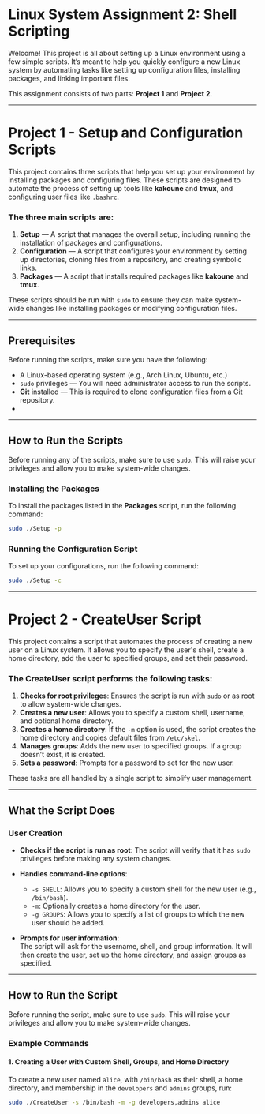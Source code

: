 # Linux System Assignment 2: Shell Scripting

Welcome! This project is all about setting up a Linux environment using a few simple scripts. It’s meant to help you quickly configure a new Linux system by automating tasks like setting up configuration files, installing packages, and linking important files.

This assignment consists of two parts: **Project 1** and **Project 2**.

---

# Project 1 - Setup and Configuration Scripts

This project contains three scripts that help you set up your environment by installing packages and configuring files. These scripts are designed to automate the process of setting up tools like **kakoune** and **tmux**, and configuring user files like `.bashrc`.

### The three main scripts are:

1. **Setup** — A script that manages the overall setup, including running the installation of packages and configurations.
2. **Configuration** — A script that configures your environment by setting up directories, cloning files from a repository, and creating symbolic links.
3. **Packages** — A script that installs required packages like **kakoune** and **tmux**.

These scripts should be run with `sudo` to ensure they can make system-wide changes like installing packages or modifying configuration files.

---

## Prerequisites

Before running the scripts, make sure you have the following:

- A Linux-based operating system (e.g., Arch Linux, Ubuntu, etc.)
- `sudo` privileges — You will need administrator access to run the scripts.
- **Git** installed — This is required to clone configuration files from a Git repository.
- 
---

## How to Run the Scripts

Before running any of the scripts, make sure to use `sudo`. This will raise your privileges and allow you to make system-wide changes.

### Installing the Packages

To install the packages listed in the **Packages** script, run the following command:

```bash
sudo ./Setup -p
```
### Running the Configuration Script
To set up your configurations, run the following command:

```bash
sudo ./Setup -c
```
---

# Project 2 - CreateUser Script

This project contains a script that automates the process of creating a new user on a Linux system. It allows you to specify the user's shell, create a home directory, add the user to specified groups, and set their password.

### The **CreateUser** script performs the following tasks:

1. **Checks for root privileges**: Ensures the script is run with `sudo` or as root to allow system-wide changes.
2. **Creates a new user**: Allows you to specify a custom shell, username, and optional home directory.
3. **Creates a home directory**: If the `-m` option is used, the script creates the home directory and copies default files from `/etc/skel`.
4. **Manages groups**: Adds the new user to specified groups. If a group doesn’t exist, it is created.
5. **Sets a password**: Prompts for a password to set for the new user.

These tasks are all handled by a single script to simplify user management.

---

## What the Script Does

### User Creation

- **Checks if the script is run as root**: The script will verify that it has `sudo` privileges before making any system changes.
  
- **Handles command-line options**:
  - `-s SHELL`: Allows you to specify a custom shell for the new user (e.g., `/bin/bash`).
  - `-m`: Optionally creates a home directory for the user.
  - `-g GROUPS`: Allows you to specify a list of groups to which the new user should be added.

- **Prompts for user information**:  
  The script will ask for the username, shell, and group information. It will then create the user, set up the home directory, and assign groups as specified.

---

## How to Run the Script

Before running the script, make sure to use `sudo`. This will raise your privileges and allow you to make system-wide changes.

### Example Commands

#### 1. Creating a User with Custom Shell, Groups, and Home Directory

To create a new user named `alice`, with `/bin/bash` as their shell, a home directory, and membership in the `developers` and `admins` groups, run:

```bash
sudo ./CreateUser -s /bin/bash -m -g developers,admins alice
